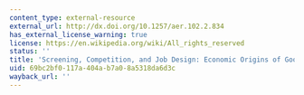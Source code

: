 ```yaml
---
content_type: external-resource
external_url: http://dx.doi.org/10.1257/aer.102.2.834
has_external_license_warning: true
license: https://en.wikipedia.org/wiki/All_rights_reserved
status: ''
title: 'Screening, Competition, and Job Design: Economic Origins of Good Jobs'
uid: 69bc2bf0-117a-404a-b7a0-8a5318da6d3c
wayback_url: ''
---
```

